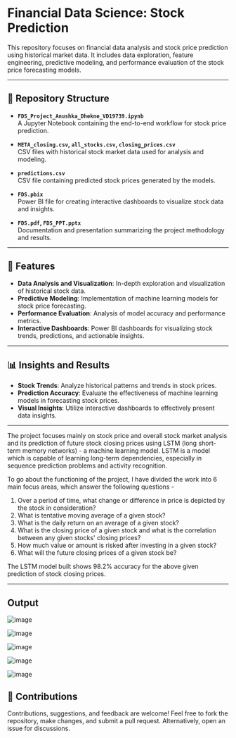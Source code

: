 # Financial Data Science: Stock Prediction

This repository focuses on financial data analysis and stock price prediction using historical market data. It includes data exploration, feature engineering, predictive modeling, and performance evaluation of the stock price forecasting models.

---

## 📂 Repository Structure

- **`FDS_Project_Anushka_Dhekne_VD19739.ipynb`**  
  A Jupyter Notebook containing the end-to-end workflow for stock price prediction.

- **`META_closing.csv`, `all_stocks.csv`, `closing_prices.csv`**  
  CSV files with historical stock market data used for analysis and modeling.

- **`predictions.csv`**  
  CSV file containing predicted stock prices generated by the models.

- **`FDS.pbix`**  
  Power BI file for creating interactive dashboards to visualize stock data and insights.

- **`FDS.pdf`, `FDS_PPT.pptx`**  
  Documentation and presentation summarizing the project methodology and results.

---

## 🚀 Features

- **Data Analysis and Visualization**: In-depth exploration and visualization of historical stock data.
- **Predictive Modeling**: Implementation of machine learning models for stock price forecasting.
- **Performance Evaluation**: Analysis of model accuracy and performance metrics.
- **Interactive Dashboards**: Power BI dashboards for visualizing stock trends, predictions, and actionable insights.

---

## 📊 Insights and Results

- **Stock Trends**: Analyze historical patterns and trends in stock prices.
- **Prediction Accuracy**: Evaluate the effectiveness of machine learning models in forecasting stock prices.
- **Visual Insights**: Utilize interactive dashboards to effectively present data insights.

---

The project focuses mainly on stock price and overall stock market analysis and its prediction of future stock closing prices using LSTM (long short-term memory networks) - a machine learning model. 
LSTM is a model which is capable of learning long-term dependencies, especially in sequence prediction problems and activity recognition.

To go about the functioning of the project, I have divided the work into 6 main focus areas, which answer the following questions - 

1) Over a period of time, what change or difference in price is depicted by the stock in consideration?
2) What is tentative moving average of a given stock?
3) What is the daily return on an average of a given stock?
4) What is the closing price of a given stock and what is the correlation between any given stocks' closing prices?
5) How much value or amount is risked after investing in a given stock?
6) What will the future closing prices of a given stock be?

The LSTM model built shows 98.2% accuracy for the above given prediction of stock closing prices.

---
## Output

![image](https://github.com/user-attachments/assets/a95b83dc-30e3-4b18-96d4-d56d2418466c)

![image](https://github.com/user-attachments/assets/e4453c33-3485-4a62-875a-55142fe3b3b8)

![image](https://github.com/user-attachments/assets/4a5fcdb8-4d50-4a6c-bb66-a3b1d77559c6)

![image](https://github.com/user-attachments/assets/8830d0f1-2e4b-438b-af44-75546c9305a2)

![image](https://github.com/user-attachments/assets/55eb52b9-5068-497c-8f09-e8978614c846)



## 🤝 Contributions

Contributions, suggestions, and feedback are welcome! Feel free to fork the repository, make changes, and submit a pull request. Alternatively, open an issue for discussions.



